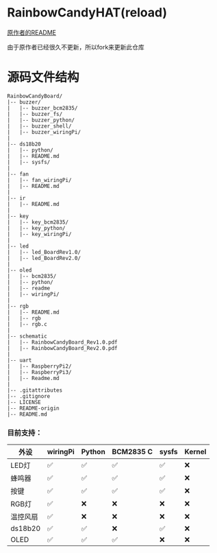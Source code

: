 # RainbowCandyHAT(reload)
[原作者的README](./README-origin.md)

由于原作者已经很久不更新，所以fork来更新此仓库

# 源码文件结构
```
RainbowCandyBoard/
|-- buzzer/
|   |-- buzzer_bcm2835/
|   |-- buzzer_fs/
|   |-- buzzer_python/
|   |-- buzzer_shell/
|   |-- buzzer_wiringPi/
|
|-- ds18b20
|   |-- python/
|   |-- README.md
|   |-- sysfs/
|
|-- fan
|   |-- fan_wiringPi/
|   |-- README.md
|
|-- ir
|   |-- README.md
|
|-- key
|   |-- key_bcm2835/
|   |-- key_python/
|   |-- key_wiringPi/
|
|-- led
|   |-- led_BoardRev1.0/
|   |-- led_BoardRev2.0/
|
|-- oled
|   |-- bcm2835/
|   |-- python/
|   |-- readme
|   |-- wiringPi/
|
|-- rgb
|   |-- README.md
|   |-- rgb
|   |-- rgb.c
|
|-- schematic
|   |-- RainbowCandyBoard_Rev1.0.pdf
|   |-- RainbowCandyBoard_Rev2.0.pdf
|
|-- uart
|   |-- RaspberryPi2/
|   |-- RaspberryPi3/
|   |-- Readme.md
|
|-- .gitattributes
|-- .gitignore
|-- LICENSE
|-- README-origin
|-- README.md
```
### 目前支持：
| 外设    | wiringPi           | Python              | BCM2835 C          | sysfs             | Kernel |
| ------- | ----------------- | --------------------| ------------------ | -------------------| ------ |
| LED灯   | :white_check_mark: | :white_check_mark: | :white_check_mark: | :white_check_mark: | :x:    |
| 蜂鸣器  | :white_check_mark: | :white_check_mark: | :white_check_mark: | :white_check_mark: | :x:    |
| 按键    | :white_check_mark: | :white_check_mark: | :white_check_mark: | :white_check_mark: | :x:    |
| RGB灯   | :white_check_mark: | :x:                | :x:                | :x:                | :x:    |
| 温控风扇 | :white_check_mark: | :x:                | :x:                | :x:                | :x:    |
| ds18b20 | :white_check_mark: | :white_check_mark: | :x:                | :white_check_mark: | :x:    |
| OLED    | :white_check_mark: | :white_check_mark: | :white_check_mark: | :x:                | :x:    |

